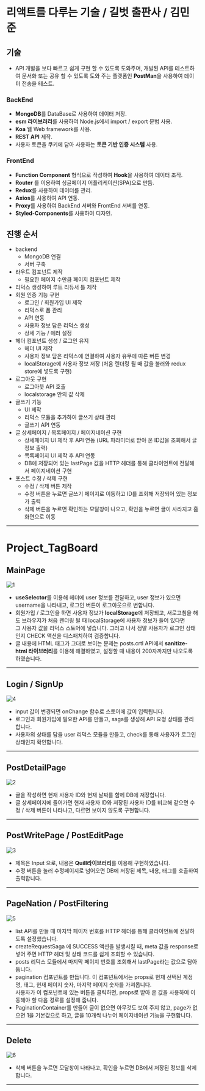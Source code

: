# 리액트를 다루는 기술 / 길벗 출판사 / 김민준

## 기술

- API 개발을 보다 빠르고 쉽게 구현 할 수 있도록 도와주며, 개발된 API를 테스트하여 문서화 또는 공유 할 수 있도록 도와 주는 플랫폼인 **PostMan**을 사용하여 데이터 전송을 테스트.

### BackEnd

- **MongoDB**를 DataBase로 사용하여 데이터 저장.
- **esm 라이브러리**를 사용하여 Node.js에서 import / export 문법 사용.
- **Koa** 웹 Web framework를 사용.
- **REST API** 제작.
- 사용자 토큰을 쿠키에 담아 사용하는 **토큰 기반 인증 시스템** 사용.

### FrontEnd

- **Function Component** 형식으로 작성하여 **Hook**을 사용하여 데이터 조작.
- **Router** 를 이용하여 싱글페이지 어플리케이션(SPA)으로 만듬.
- **Redux**를 사용하여 데이터를 관리.
- **Axios**를 사용하여 API 연동.
- **Proxy**를 사용하여 BackEnd 서버와 FrontEnd 서버를 연동.
- **Styled-Components**를 사용하여 디자인.

## 진행 순서
- backend 
  - MongoDB 연결
  - 서버 구축
- 라우트 컴포넌트 제작
  - 필요한 페이지 수만큼 페이지 컴포넌트 제작
- 리덕스 생성하여 루트 리듀서 틀 제작
- 회원 인증 기능 구현
  - 로그인 / 회원가입 UI 제작
  - 리덕스로 폼 관리
  - API 연동
  - 사용자 정보 담은 리덕스 생성
  - 상세 기능 / 에러 설정
- 헤더 컴포넌트 생성 / 로그인 유지
  - 헤더 UI 제작
  - 사용자 정보 담은 리덕스에 연결하여 사용자 유무에 따른 버튼 변경
  - localStorage에 사용자 정보 저장 (처음 렌더링 될 때 값을 불러와 redux store에 넣도록 구현)
- 로그아웃 구현
  - 로그아웃 API 호출
  - localstorage 안의 값 삭제
- 글쓰기 기능
  - UI 제작
  - 리덕스 모듈을 추가하여 글쓰기 상태 관리
  - 글쓰기 API 연동
- 글 상세페이지 / 목록페이지 / 페이지네이션 구현
  - 상세페이지 UI 제작 후 API 연동 (URL 파라미터로 받아 온 ID값을 조회해서 글 정보 출력)
  - 목록페이지 UI 제작 후 API 연동
  - DB에 저장되어 있는 lastPage 값을 HTTP 헤더를 통해 클라이언트에 전달해서 페이지네이션 구현
- 포스트 수정 / 삭제 구현
  - 수정 / 삭제 버튼 제작
  - 수정 버튼을 누르면 글쓰기 페이지로 이동하고 ID를 조회해 저장되어 있는 정보가 출력
  - 삭제 버튼을 누르면 확인하는 모달창이 나오고, 확인을 누르면 글이 사라지고 홈화면으로 이동
<hr />

# Project_TagBoard

## MainPage

![1](https://user-images.githubusercontent.com/79749251/149746635-52812e65-2da5-418d-8480-b4e264ed0ed0.png)

- **useSelector**를 이용해 헤더에 user 정보를 전달하고, user 정보가 있으면 username을 나타내고, 로그인 버튼이 로그아웃으로 변합니다.
- 회원가입 / 로그인을 하면 사용자 정보가 **localStorage**에 저장되고, 새로고침을 해도 브라우저가 처음 렌더링 될 때 localStorage에 사용자 정보가 들어 있다면  
그 사용자 값을 리덕스 스토어에 넣습니다. 그러고 나서 정말 사용자가 로그인 상태인지 CHECK 액션을 디스패치하여 검증합니다.
- 글 내용에 HTML 태그가 그대로 보이는 문제는 posts.crtl API에서 **sanitize-html 라이브러리**를 이용해 해결하였고, 설정할 때 내용이 200자까지만 나오도록 하였습니다.

<hr />

## Login / SignUp

![4](https://user-images.githubusercontent.com/79749251/149760815-f7a09d43-b52d-45bf-ad14-e6f6b625e83c.png)

- input 값이 변경되면 onChange 함수로 스토어에 값이 입력됩니다.
- 로그인과 회원가입에 필요한 API를 만들고, saga를 생성해 API 요청 상태를 관리합니다.
- 사용자의 상태를 담을 user 리덕스 모듈을 만들고, check를 통해 사용자가 로그인 상태인지 확인합니다. 

<hr />

## PostDetailPage

![2](https://user-images.githubusercontent.com/79749251/149759416-4aab5f9a-f82a-41d9-980f-3d47b8cbcd79.png)

- 글을 작성하면 현재 사용자 ID와 현재 날짜를 함께 DB에 저장합니다.
- 글 상세페이지에 들어가면 현재 사용자 ID와 저장된 사용자 ID를 비교해 같으면 수정 / 삭제 버튼이 나타나고, 다르면 보이지 않도록 구현합니다.

<hr />

## PostWritePage / PostEditPage

![3](https://user-images.githubusercontent.com/79749251/149760146-c336faa4-a2b7-4e05-9b13-030474e0e0c4.png)

- 제목은 Input 으로, 내용은 **Quill라이브러리**를 이용해 구현하였습니다.
- 수정 버튼을 눌러 수정페이지로 넘어오면 DB에 저장된 제목, 내용, 태그를 호출하여 출력합니다.

<hr />

## PageNation / PostFiltering

![5](https://user-images.githubusercontent.com/79749251/149762070-2623e46b-07b4-44a1-90d4-29775a792ebe.png)

- list API를 만들 때 마지막 페이저 번호를 HTTP 헤더를 통해 클라이언트에 전달하도록 설정했습니다.
- createRequestSaga 에 SUCCESS 액션을 발생시킬 때, meta 값을 response로 넣어 주면 HTTP 헤더 및 상태 코드를 쉽게 조회할 수 있습니다.
- posts 리덕스 모듈에서 마지막 페이지 번호를 조회해서 lastPage라는 값으로 담아둡니다.
- pagination 컴포넌트를 만듭니다. 이 컴포넌트에서는 props로 현재 선택된 계정명, 태그, 현재 페이지 숫자, 마지막 페이지 숫자를 가져옵니다.  
사용자가 이 컴포넌트에 있는 버튼을 클릭하면, props로 받아 온 값을 사용하여 이동해야 할 다음 경로를 설정해 줍니다.
- PaginationContainer를 만들어 글이 없으면 아무것도 보여 주지 않고, page가 없으면 1을 기본값으로 하고, 글을 10개씩 나누어 페이지네이션 기능을 구현합니다.

<hr />

## Delete

![6](https://user-images.githubusercontent.com/79749251/149763471-8d70f529-18e8-4426-b8a5-6b5918448fff.png)

- 삭제 버튼을 누르면 모달창이 나타나고, 확인을 누르면 DB에서 저장된 정보를 삭제합니다. 

<hr />
